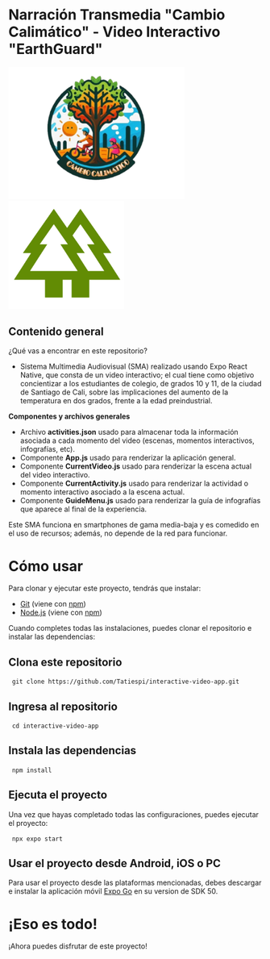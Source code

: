 # Narración Transmedia "Cambio Calimático" - Video Interactivo "EarthGuard"

<p float="left">
  <img src="assets/LogoGuia.png" width="350" />
  <img src="assets/earthguard-logo-verde.png" width="230" /> 
</p>

## Contenido general

¿Qué vas a encontrar en este repositorio?

- Sistema Multimedia Audiovisual (SMA) realizado usando Expo React Native, que consta de un video interactivo; el cual tiene como objetivo concientizar a los estudiantes de colegio, de grados 10 y 11, de la ciudad de Santiago de Cali, sobre las implicaciones del aumento de la temperatura en dos grados, frente a la edad preindustrial.

**Componentes y archivos generales**

- Archivo **activities.json** usado para almacenar toda la información asociada a cada momento del video (escenas, momentos interactivos, infografías, etc).
- Componente **App.js** usado para renderizar la aplicación general.
- Componente **CurrentVideo.js** usado para renderizar la escena actual del video interactivo.
- Componente **CurrentActivity.js** usado para renderizar la actividad o momento interactivo asociado a la escena actual.
- Componente **GuideMenu.js** usado para renderizar la guía de infografías que aparece al final de la experiencia.

Este SMA funciona en smartphones de gama media-baja y es comedido en el uso de recursos; además, no depende de la red para funcionar.

# Cómo usar

Para clonar y ejecutar este proyecto, tendrás que instalar:

- [Git](https://git-scm.com/) (viene con [npm](https://www.npmjs.com/))
- [Node.js](https://nodejs.org/en/download/) (viene con [npm](https://www.npmjs.com/))

Cuando completes todas las instalaciones, puedes clonar el repositorio e instalar las dependencias:

## Clona este repositorio

```
 git clone https://github.com/Tatiespi/interactive-video-app.git
```

## Ingresa al repositorio

```
 cd interactive-video-app
```

## Instala las dependencias

```
 npm install
```

## Ejecuta el proyecto

Una vez que hayas completado todas las configuraciones, puedes ejecutar el proyecto:

```
 npx expo start
```

## Usar el proyecto desde Android, iOS o PC

Para usar el proyecto desde las plataformas mencionadas, debes descargar e instalar la aplicación móvil [Expo Go](https://expo.dev/go) en su version de SDK 50.

# ¡Eso es todo!

¡Ahora puedes disfrutar de este proyecto!
